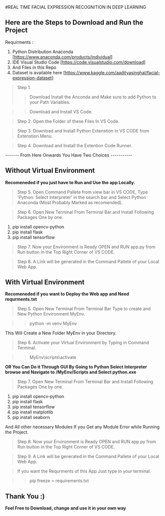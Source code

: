 #REAL TIME FACIAL EXPRESSION RECOGNITION IN DEEP LEARNING
## Here are the Steps to Download and Run the Project
Requirments :
1. Python Distribution Anaconda [https://www.anaconda.com/products/individual]
2. IDE Visual Studio Code       [https://code.visualstudio.com/download] 
3. And Files in this Repo
4. Dataset is available here    [https://www.kaggle.com/aadityasinghal/facial-expression-dataset]


> Step 1.
>> Download Install the Anconda and Make sure to add Python to your Path Variables.

>> Download and Install VS Code.

> Step 2. Open the Folder of these Files In VS Code.

> Step 3. Download and Install Python Extenstion in VS CODE from Extenstion Menu.

> Step 4. Download and Install the Extention Code Runner.

------- From Here Onwards You Have Two Choices -----------

## Without Virtual Environment 
**Recomeneded if you just have to Run and Use the app Locally.**

> Step 5. Open Command Pallete from view bar in VS CODE, Type 'Python: Select Interpreter' in the search bar and Select Python Anaconda (Most Probably Marked as recomended).

> Step 6. Open New Terminal From Terminal Bar and Install Following Packages One by one.

1. pip install opencv-python
2. pip install flask
3. pip install tensorflow

> Step 7. Now your Environment is Ready OPEN and RUN app.py from Run button in the Top Right Corner of VS CODE.

> Step 8. A Link will be generated in the Command Pallete of your Local Web App.

## With Virtual Environment 
**Recomeneded if you want to Deploy the Web app and Need requrments.txt**

> Step 5. Open New Terminal From Terminal Bar Type to create and New Python Environment MyEnv.

>> python -m venv MyEnv

This Will Create a New Folder MyEnv in your Directory.

> Step 6. Activate your Virtual Environment by Typing in Command Terminal.

>> MyEnv\scripts\activate

**OR You Can Do it Through GUI By Going to Python Select Interpreter browse and Navigate to /MyEnv/Scripts and Select python.exe**

> Step 7. Open New Terminal From Terminal Bar and Install Following Packages One by one.

1. pip install opencv-python
2. pip install flask
3. pip install tensorflow
4. pip install matplotlib
5. pip install seaborn 

And All other necessary Modules If you Get any Module Error while Running the Project.

> Step 8. Now your Environment is Ready OPEN and RUN app.py from Run button in the Top Right Corner of VS CODE.

> Step 9. A Link will be generated in the Command Pallete of your Local Web App.

> If you want the Requrments of this App Just type in your terminal. 

>> pip freeze > requirements.txt

## Thank You :)
**Feel Free to Download, change and use it in your own way**
